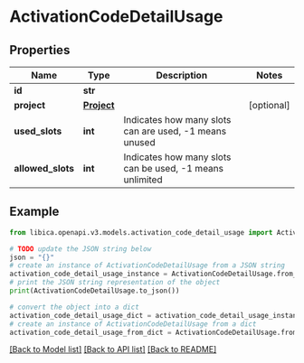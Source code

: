 # ActivationCodeDetailUsage


## Properties

Name | Type | Description | Notes
------------ | ------------- | ------------- | -------------
**id** | **str** |  | 
**project** | [**Project**](Project.md) |  | [optional] 
**used_slots** | **int** | Indicates how many slots can are used, -1 means unused | 
**allowed_slots** | **int** | Indicates how many slots can be used, -1 means unlimited | 

## Example

```python
from libica.openapi.v3.models.activation_code_detail_usage import ActivationCodeDetailUsage

# TODO update the JSON string below
json = "{}"
# create an instance of ActivationCodeDetailUsage from a JSON string
activation_code_detail_usage_instance = ActivationCodeDetailUsage.from_json(json)
# print the JSON string representation of the object
print(ActivationCodeDetailUsage.to_json())

# convert the object into a dict
activation_code_detail_usage_dict = activation_code_detail_usage_instance.to_dict()
# create an instance of ActivationCodeDetailUsage from a dict
activation_code_detail_usage_from_dict = ActivationCodeDetailUsage.from_dict(activation_code_detail_usage_dict)
```
[[Back to Model list]](../README.md#documentation-for-models) [[Back to API list]](../README.md#documentation-for-api-endpoints) [[Back to README]](../README.md)


